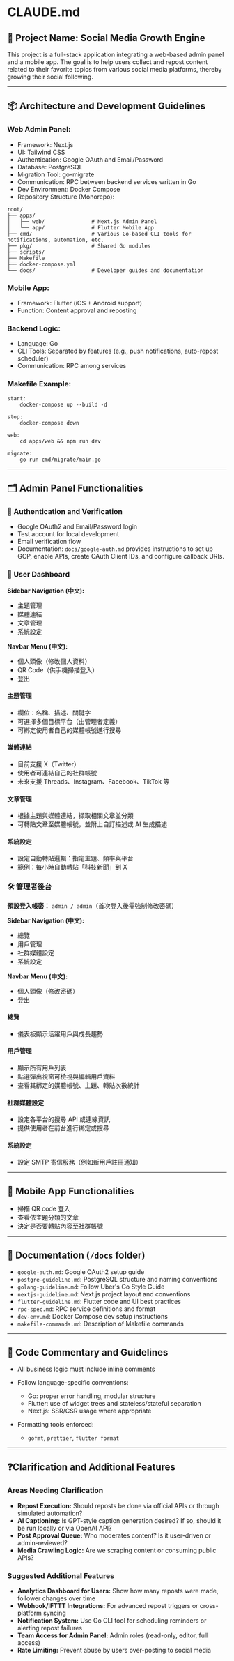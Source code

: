 # CLAUDE.md

## 📌 Project Name: Social Media Growth Engine

This project is a full-stack application integrating a web-based admin panel and a mobile app. The goal is to help users collect and repost content related to their favorite topics from various social media platforms, thereby growing their social following.

---

## 📦 Architecture and Development Guidelines

### Web Admin Panel:

* Framework: Next.js
* UI: Tailwind CSS
* Authentication: Google OAuth and Email/Password
* Database: PostgreSQL
* Migration Tool: go-migrate
* Communication: RPC between backend services written in Go
* Dev Environment: Docker Compose
* Repository Structure (Monorepo):

```
root/
├── apps/
│   ├── web/               # Next.js Admin Panel
│   └── app/               # Flutter Mobile App
├── cmd/                   # Various Go-based CLI tools for notifications, automation, etc.
├── pkg/                   # Shared Go modules
├── scripts/
├── Makefile
├── docker-compose.yml
└── docs/                  # Developer guides and documentation
```

### Mobile App:

* Framework: Flutter (iOS + Android support)
* Function: Content approval and reposting

### Backend Logic:

* Language: Go
* CLI Tools: Separated by features (e.g., push notifications, auto-repost scheduler)
* Communication: RPC among services

### Makefile Example:

```make
start:
	docker-compose up --build -d

stop:
	docker-compose down

web:
	cd apps/web && npm run dev

migrate:
	go run cmd/migrate/main.go
```

---

## 🗂 Admin Panel Functionalities

### 🔐 Authentication and Verification

* Google OAuth2 and Email/Password login
* Test account for local development
* Email verification flow
* Documentation: `docs/google-auth.md` provides instructions to set up GCP, enable APIs, create OAuth Client IDs, and configure callback URIs.

### 👤 User Dashboard

**Sidebar Navigation (中文):**

* 主題管理
* 媒體連結
* 文章管理
* 系統設定

**Navbar Menu (中文):**

* 個人頭像（修改個人資料）
* QR Code（供手機掃描登入）
* 登出

#### 主題管理

* 欄位：名稱、描述、關鍵字
* 可選擇多個目標平台（由管理者定義）
* 可綁定使用者自己的媒體帳號進行搜尋

#### 媒體連結

* 目前支援 X（Twitter）
* 使用者可連結自己的社群帳號
* 未來支援 Threads、Instagram、Facebook、TikTok 等

#### 文章管理

* 根據主題與媒體連結，擷取相關文章並分類
* 可轉貼文章至媒體帳號，並附上自訂描述或 AI 生成描述

#### 系統設定

* 設定自動轉貼邏輯：指定主題、頻率與平台
* 範例：每小時自動轉貼「科技新聞」到 X

### 🛠 管理者後台

**預設登入帳密：** `admin / admin`（首次登入後需強制修改密碼）

**Sidebar Navigation (中文):**

* 總覽
* 用戶管理
* 社群媒體設定
* 系統設定

**Navbar Menu (中文):**

* 個人頭像（修改密碼）
* 登出

#### 總覽

* 儀表板顯示活躍用戶與成長趨勢

#### 用戶管理

* 顯示所有用戶列表
* 點選彈出視窗可檢視與編輯用戶資料
* 查看其綁定的媒體帳號、主題、轉貼次數統計

#### 社群媒體設定

* 設定各平台的搜尋 API 或連線資訊
* 提供使用者在前台進行綁定或搜尋

#### 系統設定

* 設定 SMTP 寄信服務（例如新用戶註冊通知）

---

## 📱 Mobile App Functionalities

* 掃描 QR code 登入
* 查看依主題分類的文章
* 決定是否要轉貼內容至社群帳號

---

## 📘 Documentation (`/docs` folder)

* `google-auth.md`: Google OAuth2 setup guide
* `postgre-guideline.md`: PostgreSQL structure and naming conventions
* `golang-guideline.md`: Follow Uber's Go Style Guide
* `nextjs-guideline.md`: Next.js project layout and conventions
* `flutter-guideline.md`: Flutter code and UI best practices
* `rpc-spec.md`: RPC service definitions and format
* `dev-env.md`: Docker Compose dev setup instructions
* `makefile-commands.md`: Description of Makefile commands

---

## 🧠 Code Commentary and Guidelines

* All business logic must include inline comments
* Follow language-specific conventions:

  * Go: proper error handling, modular structure
  * Flutter: use of widget trees and stateless/stateful separation
  * Next.js: SSR/CSR usage where appropriate
* Formatting tools enforced:

  * `gofmt`, `prettier`, `flutter format`

---

## ❓Clarification and Additional Features

### Areas Needing Clarification

* **Repost Execution:** Should reposts be done via official APIs or through simulated automation?
* **AI Captioning:** Is GPT-style caption generation desired? If so, should it be run locally or via OpenAI API?
* **Post Approval Queue:** Who moderates content? Is it user-driven or admin-reviewed?
* **Media Crawling Logic:** Are we scraping content or consuming public APIs?

### Suggested Additional Features

* **Analytics Dashboard for Users:** Show how many reposts were made, follower changes over time
* **Webhook/IFTTT Integrations:** For advanced repost triggers or cross-platform syncing
* **Notification System:** Use Go CLI tool for scheduling reminders or alerting repost failures
* **Team Access for Admin Panel:** Admin roles (read-only, editor, full access)
* **Rate Limiting:** Prevent abuse by users over-posting to social media